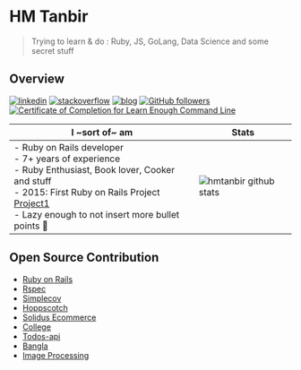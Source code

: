 # HM Tanbir

> Trying to learn & do : Ruby, JS, GoLang, Data Science and some secret stuff 

## Overview

[![linkedin](https://img.shields.io/badge/-linkedin-171717?style=flat-square&logo=Linkedin&logoColor=white&link=https://www.linkedin.com/in/hmtanbir/)](https://www.linkedin.com/in/hmtanbir/)
[![stackoverflow](https://img.shields.io/badge/-stackoverflow-171717?style=flat-square&logo=Stackoverflow&logoColor=white&link=https://stackoverflow.com/users/5266581/hm-tanbir)](https://stackoverflow.com/users/5266581/hm-tanbir)
[![blog](https://img.shields.io/badge/-blog-171717?style=flat-square&logo=Ghost&logoColor=white&link=https://dev.to/hmtanbir)](https://dev.to/hmtanbir/)
[![GitHub followers](https://img.shields.io/github/followers/hmtanbir.svg?style=social&label=follow&maxAge=2592000)](https://github.com/hmtanbir?tab=followers)
<a href="https://www.learnenough.com/certificates/hmtanbir"><img src="https://www.learnenough.com/certificates/hmtanbir/command-line-tutorial.svg" alt="Certificate of Completion for Learn Enough Command Line"></a>

| **I ~sort of~ am** 	| Stats 	|
|-	|-	|
| - Ruby on Rails developer<br>- 7+ years of experience<br>- Ruby Enthusiast, Book lover, Cooker and stuff<br>- 2015: First Ruby on Rails Project [Project1](https://github.com/BDMADE/project1)<br>-  Lazy enough to not insert more bullet points 🤭| ![hmtanbir github stats](https://github-readme-stats.vercel.app/api?username=hmtanbir&include_all_commits=true&count_private=true&show_icons=true&theme=radical) 	|


## Open Source Contribution
- [Ruby on Rails](https://contributors.rubyonrails.org/contributors/tanbir-hasan/commits)
- [Rspec](https://github.com/rspec/rspec-rails/pull/2224)
- [Simplecov](https://github.com/simplecov-ruby/simplecov/pull/753)
- [Hoppscotch](https://github.com/hoppscotch/hoppscotch/pull/455)
- [Solidus Ecommerce](https://github.com/solidusio/solidus/pull/3449)
- [College](https://github.com/BDMADE/college/graphs/contributors)
- [Todos-api](https://github.com/akabiru/todos-api/pull/67)
- [Bangla](https://github.com/arsho/bangla/pull/2)
- [Image Processing](https://github.com/janko/image_processing/pull/95)
